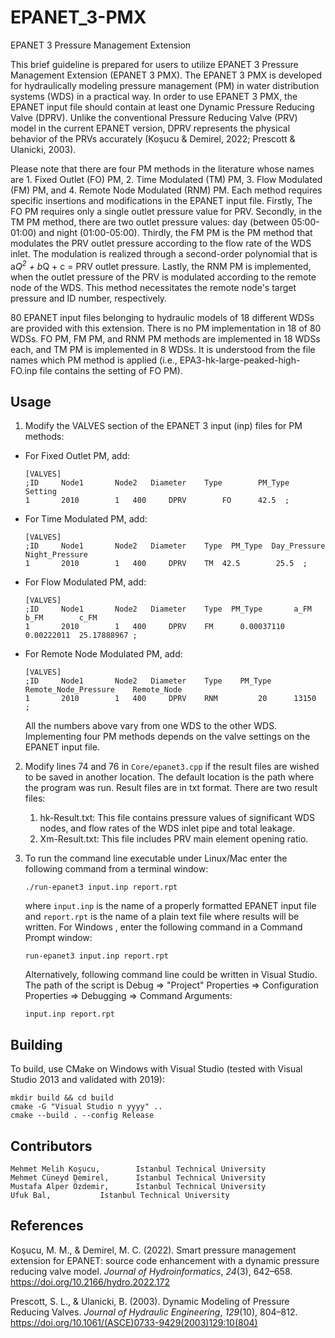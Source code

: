 # EPANET_3-PMX
EPANET 3 Pressure Management Extension

This brief guideline is prepared for users to utilize EPANET 3 Pressure Management Extension (EPANET 3 PMX). The EPANET 3 PMX is developed for hydraulically modeling pressure management (PM) in water distribution systems (WDS) in a practical way. In order to use EPANET 3 PMX, the EPANET input file should contain at least one Dynamic Pressure Reducing Valve (DPRV). Unlike the conventional Pressure Reducing Valve (PRV) model in the current EPANET version, DPRV represents the physical behavior of the PRVs accurately (Koşucu & Demirel, 2022; Prescott & Ulanicki, 2003).

Please note that there are four PM methods in the literature whose names are 1. Fixed Outlet (FO) PM, 2. Time Modulated (TM) PM, 3. Flow Modulated (FM) PM, and 4. Remote Node Modulated (RNM) PM. Each method requires specific insertions and modifications in the EPANET input file. Firstly, The FO PM requires only a single outlet pressure value for PRV. Secondly, in the TM PM method, there are two outlet pressure values: day (between 05:00-01:00) and night (01:00-05:00). Thirdly, the FM PM is the PM method that modulates the PRV outlet pressure according to the flow rate of the WDS inlet. The modulation is realized through a second-order polynomial that is a*Q<sup>2</sup> + b*Q + c = PRV outlet pressure. Lastly, the RNM PM is implemented, when the outlet pressure of the PRV is modulated according to the remote node of the WDS. This method necessitates the remote node's target pressure and ID number, respectively.

80 EPANET input files belonging to hydraulic models of 18 different WDSs are provided with this extension. There is no PM implementation in 18 of 80 WDSs. FO PM, FM PM, and RNM PM methods are implemented in 18 WDSs each, and TM PM is implemented in 8 WDSs. It is understood from the file names which PM method is applied (i.e., EPA3-hk-large-peaked-high-FO.inp file contains the setting of FO PM).

## Usage
1. Modify the VALVES section of the EPANET 3 input (inp) files for PM methods:
- For Fixed Outlet PM, add:
	```
	[VALVES]
	;ID		Node1		Node2	Diameter	Type		PM_Type		Setting
	1		2010		1	400		DPRV		FO		42.5  ;
	```

- For Time Modulated PM, add:
	```
	[VALVES]
	;ID		Node1		Node2	Diameter	Type  PM_Type  Day_Pressure  Night_Pressure
	1		2010		1	400		DPRV	TM	42.5		25.5  ;
	```
- For Flow Modulated PM, add:
	```
	[VALVES]
	;ID		Node1		Node2	Diameter	Type  PM_Type		a_FM		b_FM		c_FM
	1		2010		1	400		DPRV	FM		0.00037110	0.00222011	25.17888967 ;
	```

- For Remote Node Modulated PM, add:
	```
	[VALVES]
	;ID		Node1		Node2	Diameter	Type	PM_Type		Remote_Node_Pressure	Remote_Node
	1		2010		1	400		DPRV	RNM			20		13150  ;
	```
	All the numbers above vary from one WDS to the other WDS. Implementing four PM methods depends on the valve settings on the EPANET input file.
2. Modify lines 74 and 76 in `Core/epanet3.cpp` if the result files are wished to be saved in another location. The default location is the path where the program was run. Result files are in txt format. There are two result files:
	1. hk-Result.txt: This file contains pressure values of significant WDS nodes, and flow rates of the WDS inlet pipe and total leakage.
	2. Xm-Result.txt: This file includes PRV main element opening ratio.
3. To run the command line executable under Linux/Mac enter the following command from a terminal window:

	```
	./run-epanet3 input.inp report.rpt

	```

	where `input.inp` is the name of a properly formatted EPANET input file and 	`report.rpt` is the name of a plain text file where results will be written. For Windows , enter the following command in a Command Prompt window:

	```
	run-epanet3 input.inp report.rpt

	```
	Alternatively, following command line could be written in Visual Studio. The path of the script is Debug => "Project" Properties => Configuration Properties => Debugging => Command Arguments:


	```
	input.inp report.rpt

	```

## Building
To build, use CMake on Windows with Visual Studio (tested with Visual Studio 2013 and validated with 2019):
```
mkdir build && cd build
cmake -G "Visual Studio n yyyy" ..
cmake --build . --config Release
```
## Contributors
```
Mehmet Melih Koşucu,		Istanbul Technical University
Mehmet Cüneyd Demirel,		Istanbul Technical University
Mustafa Alper Özdemir,		Istanbul Technical University
Ufuk Bal,			Istanbul Technical University
```
## References

Koşucu, M. M., & Demirel, M. C. (2022). Smart pressure management extension for EPANET: source code enhancement with a dynamic pressure reducing valve model. _Journal of Hydroinformatics_, _24_(3), 642–658. https://doi.org/10.2166/hydro.2022.172

Prescott, S. L., & Ulanicki, B. (2003). Dynamic Modeling of Pressure Reducing Valves. _Journal of Hydraulic Engineering_, _129_(10), 804–812. https://doi.org/10.1061/(ASCE)0733-9429(2003)129:10(804)
